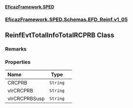 #### [EficazFramework.SPED](EficazFrameworkSPED.md 'EficazFramework SPED')
### [EficazFramework.SPED.Schemas.EFD_Reinf.v1_05](EficazFramework.SPED.Schemas.EFD_Reinf.v1_05.md 'EficazFramework.SPED.Schemas.EFD_Reinf.v1_05')

## ReinfEvtTotalInfoTotalRCPRB Class

### Remarks
### Properties

| Name | Type | |
| :--- | :---: | :--- |
| CRCPRB | `String` |  |
| vlrCRCPRB | `String` |  |
| vlrCRCPRBSusp | `String` |  |
